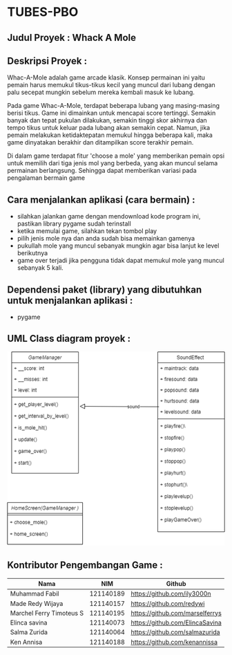 # TUBES-PBO

## Judul Proyek : Whack A Mole

## Deskripsi Proyek :
Whac-A-Mole adalah game arcade klasik. Konsep permainan ini yaitu pemain harus memukul tikus-tikus kecil yang muncul dari lubang dengan palu secepat mungkin sebelum mereka kembali masuk ke lubang.

Pada game Whac-A-Mole, terdapat beberapa lubang yang masing-masing berisi tikus. Game ini dimainkan untuk mencapai score tertinggi. Semakin banyak dan tepat pukulan dilakukan, semakin tinggi skor akhirnya dan tempo tikus untuk keluar pada lubang akan semakin cepat. Namun, jika pemain melakukan ketidaktepatan memukul hingga beberapa kali, maka game dinyatakan berakhir dan ditampilkan score terakhir pemain.

Di dalam game terdapat fitur 'choose a mole' yang memberikan pemain opsi untuk memilih dari tiga jenis mol yang berbeda, yang akan muncul selama permainan berlangsung. Sehingga dapat memberikan variasi pada pengalaman bermain game


## Cara menjalankan aplikasi (cara bermain) :
- silahkan jalankan game dengan mendownload kode program ini, pastikan library pygame sudah terinstall
- ketika memulai game, silahkan tekan tombol play
- pilih jenis mole nya dan anda sudah bisa memainkan gamenya
- pukullah mole yang muncul sebanyak mungkin agar bisa lanjut ke level berikutnya
- game over terjadi jika pengguna tidak dapat memukul mole yang muncul sebanyak 5 kali.

## Dependensi paket (library) yang dibutuhkan untuk menjalankan aplikasi :
- pygame


## UML Class diagram proyek :
![UML TUBES PBO.png]( https://github.com/marselferrys/TUBES-PBO/blob/main/UML%20TUBES%20PBO.png )

## Kontributor Pengembangan Game :

| Nama  | NIM   | Github  |
| ------ | ------ | ------ |
|  Muhammad Fabil | 121140189  | https://github.com/ily3000n |
| Made Redy Wijaya  | 121140157  | https://github.com/redywi  |
| Marchel Ferry Timoteus S | 121140195 | https://github.com/marselferrys |
|  Elinca savina | 121140073 | https://github.com/ElincaSavina |
| Salma Zurida | 121140064  | https://github.com/salmazurida  |
| Ken Annisa | 121140188  | https://github.com/kenannissa |

